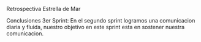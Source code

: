 Retrospectiva Estrella de Mar

Conclusiones 3er Sprint:
En el segundo sprint logramos una comunicacion diaria y fluida, nuestro objetivo en este sprint esta en sostener nuestra comunicacion.
